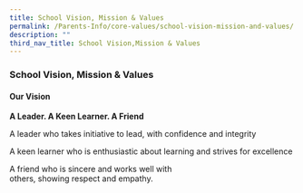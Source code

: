 ```yaml
---
title: School Vision, Mission & Values
permalink: /Parents-Info/core-values/school-vision-mission-and-values/
description: ""
third_nav_title: School Vision,Mission & Values
---
```

### School Vision, Mission & Values

#### Our Vision
**A Leader. A Keen Learner. A Friend**

A leader who takes initiative to lead, with confidence and integrity

A keen learner who is enthusiastic about learning and strives for excellence

A friend who is sincere and works well with others, showing respect and empathy.